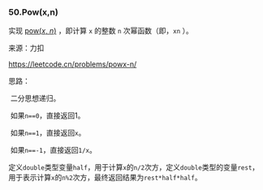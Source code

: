 ### 50.Pow(x,n)

实现 [pow(*x*, *n*)](https://www.cplusplus.com/reference/valarray/pow/) ，即计算 `x` 的整数 `n` 次幂函数（即，`xn` ）。

来源：力扣

https://leetcode.cn/problems/powx-n/



思路：

​			二分思想递归。

​			如果`n==0`，直接返回1。

​			如果`n==1`，直接返回`x`。

​			如果`n==-1`，直接返回`1/x`。

​			定义`double`类型变量`half`，用于计算`x`的`n/2`次方，定义`double`类型的变量`rest`，用于表示计算`x`的`n%2`次方，最终返回结果为`rest*half*half`。